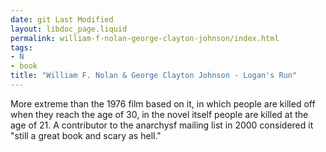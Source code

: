 ```yaml
---
date: git Last Modified
layout: libdoc_page.liquid
permalink: william-f-nolan-george-clayton-johnson/index.html
tags:
- N
- book
title: "William F. Nolan & George Clayton Johnson - Logan's Run"
---
```


More extreme than the 1976 film based on it, in which people are killed off when they reach the age of 30, in the novel itself people are killed at the age of 21. A contributor to the anarchysf mailing list in 2000 considered it "still a great book and scary as hell."